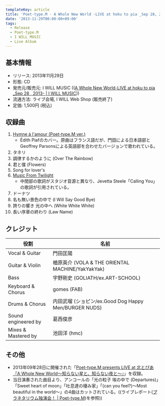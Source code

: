 ```yaml
---
templateKey: article
title: 'Poet-type.M - A Whole New World -LIVE at hoku to pia _Sep 28, 2013-'
date: '2013-11-29T00:00:00+09:00'
tags:
  - Release
  - Poet-type.M
  - I WILL MUSIC
  - Live Album
---
```

## 基本情報

* リリース: 2013年11月29日
* 形態: CD
* 発売元/販売元: I WILL MUSIC (([A Whole New World-LIVE at hoku to pia _Sep 28 , 2013- | I WILL MUSIC](http://iwm-web.com/release/a-whole-new-world-live-at-hoku-to-pia-_sep-28-2013)))
* 流通方法: ライブ会場, I WILL Web Shop (販売終了)
* 定価: 1,500円 (税込)

## 収録曲

1. [Hymne à l'amour (Poet-type.M ver.)­](/articles/2013-11-29-000001)
   * Édith Piafのカバー。原曲はフランス語だが、門田による日本語部とGeoffrey Parsonsによる英語部を合わせたバージョンで歌われている。
1. タネリ
1. 調律するかのように (Over The Rainbow)
1. 君と僕 (Flowers)
1. Song for lover's
1. [Music From Twilight](/articles/2009-08-05-000001)
   * 中間部の歌詞がスタジオ音源と異なり、Jevetta Steele「Calling You」の歌詞が引用されている。
1. ドーナツ
1. 名も無い景色の中で (I Will Say Good Bye)
1. 誇りの響き 光の中へ (White White White)
1. 長い序章の終わり (Law Name)

## クレジット

役割 | 名前
-|-
Vocal & Guitar | 門田匡陽
Guitar & Violin | 楢原英介 (VOLA & THE ORIENTAL MACHINE/YakYakYak)
Bass | 宇野剛史 (GOLIATH/ex.ART-SCHOOL)
Keyboard & Chorus | gomes (FAB)
Drums & Chorus | 内田武瑠 (ショピン/ex.Good Dog Happy Men/BURGER NUDS)
Sound engineered by | 葛西俊彦
Mixes & Mastered by | 池田洋 (hmc)

## その他

* 2013年09年28日に開催された「[Poet-type.M presents LIVE at 北とぴあ『A Whole New World～知らない星と、知らない夜と～』](/articles/2013-09-28-000000)」を収録。
* 当日演奏された曲目より、アンコールの「光の粒子 埃の中で (Departures)」「Sweet heart of moon」「吐息達の棲み家」「(can you feel?)〜Most beautiful in the world〜」の4曲はカットされている。((ライブレポート([プラネタリウム独演会！ | Poet-type.M](http://ptm-net.com/report/2013/09/30/715))を参照))
